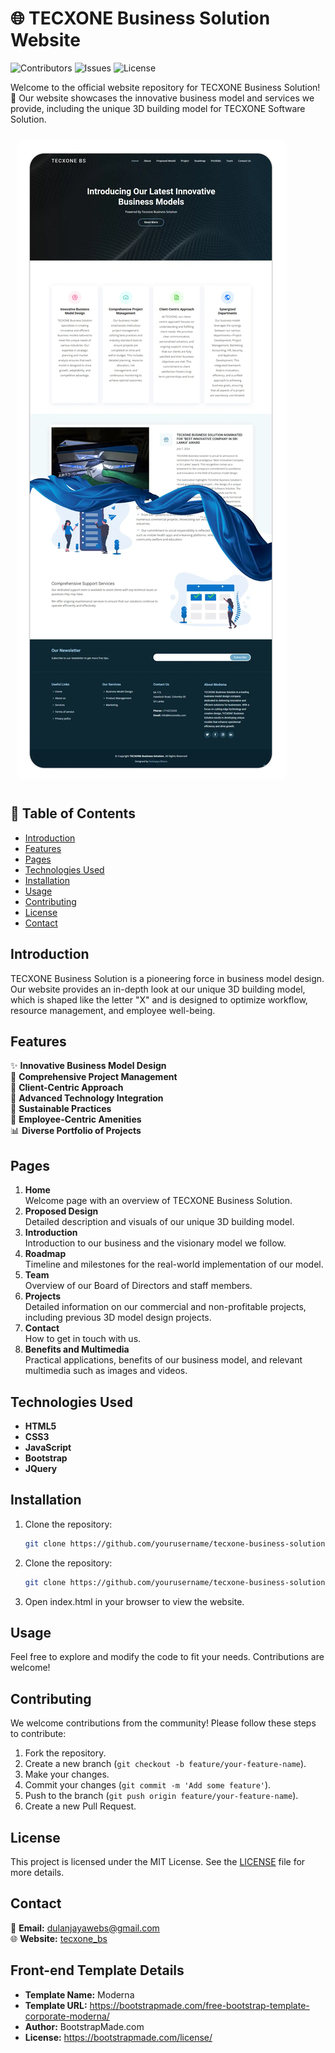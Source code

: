 # 🌐 TECXONE Business Solution Website

![Contributors](https://img.shields.io/github/contributors/dulanjayabhanu/TECXONE_BS?color=dark-green) ![Issues](https://img.shields.io/github/issues/dulanjayabhanu/TECXONE_BS) ![License](https://img.shields.io/github/license/dulanjayabhanu/TECXONE_BS)

Welcome to the official website repository for TECXONE Business Solution! 🚀 Our website showcases the innovative business model and services we provide, including the unique 3D building model for TECXONE Software Solution.

<div>
  <img src="assets/img/TECXONE-Business-Solution-.webp" alt="TECXONE Business Solution" style="border-radius: 10px; margin: 10px;">
</div>

## 📄 Table of Contents

- [Introduction](#introduction)
- [Features](#features)
- [Pages](#pages)
- [Technologies Used](#technologies-used)
- [Installation](#installation)
- [Usage](#usage)
- [Contributing](#contributing)
- [License](#license)
- [Contact](#contact)

## Introduction

TECXONE Business Solution is a pioneering force in business model design. Our website provides an in-depth look at our unique 3D building model, which is shaped like the letter "X" and is designed to optimize workflow, resource management, and employee well-being.

## Features

✨ **Innovative Business Model Design**  
💼 **Comprehensive Project Management**  
👥 **Client-Centric Approach**  
🔧 **Advanced Technology Integration**  
🌱 **Sustainable Practices**  
🏢 **Employee-Centric Amenities**  
📊 **Diverse Portfolio of Projects**  

## Pages

1. **Home**  
   Welcome page with an overview of TECXONE Business Solution.
2. **Proposed Design**  
   Detailed description and visuals of our unique 3D building model.
3. **Introduction**  
   Introduction to our business and the visionary model we follow.
4. **Roadmap**  
   Timeline and milestones for the real-world implementation of our model.
5. **Team**  
   Overview of our Board of Directors and staff members.
6. **Projects**  
   Detailed information on our commercial and non-profitable projects, including previous 3D model design projects.
7. **Contact**  
   How to get in touch with us.
8. **Benefits and Multimedia**  
   Practical applications, benefits of our business model, and relevant multimedia such as images and videos.

## Technologies Used

- **HTML5**  
- **CSS3**  
- **JavaScript**  
- **Bootstrap**  
- **JQuery**

## Installation

1. Clone the repository:  
   ```bash
   git clone https://github.com/yourusername/tecxone-business-solution.git

2. Clone the repository:  
   ```bash
   git clone https://github.com/yourusername/tecxone-business-solution.git

3. Open index.html in your browser to view the website.

## Usage

Feel free to explore and modify the code to fit your needs. Contributions are welcome!

## Contributing

We welcome contributions from the community! Please follow these steps to contribute:

1. Fork the repository.
2. Create a new branch (`git checkout -b feature/your-feature-name`).
3. Make your changes.
4. Commit your changes (`git commit -m 'Add some feature'`).
5. Push to the branch (`git push origin feature/your-feature-name`).
6. Create a new Pull Request.

## License

This project is licensed under the MIT License. See the [LICENSE](LICENSE) file for more details.

## Contact

📧 **Email:** dulanjayawebs@gmail.com  
🌐 **Website:** [tecxone_bs](https://dulanjayabhanu.github.io/TECXONE_BS/)

## Front-end Template Details

- **Template Name:** Moderna
- **Template URL:** https://bootstrapmade.com/free-bootstrap-template-corporate-moderna/
- **Author:** BootstrapMade.com
- **License:** https://bootstrapmade.com/license/
